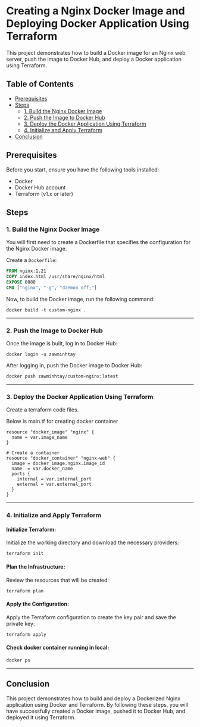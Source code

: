 # Creating a Nginx Docker Image and Deploying Docker Application Using Terraform

This project demonstrates how to build a Docker image for an Nginx web server, push the image to Docker Hub, and deploy a Docker application using Terraform.

## Table of Contents

- [Prerequisites](#prerequisites)
- [Steps](#steps)
  - [1. Build the Nginx Docker Image](#1-build-the-nginx-docker-image)
  - [2. Push the Image to Docker Hub](#2-push-the-image-to-docker-hub)
  - [3. Deploy the Docker Application Using Terraform](#3-deploy-the-docker-application-using-terraform)
  - [4. Initialize and Apply Terraform](#initialize-and-apply-terraform)
- [Conclusion](#conclusion)

## Prerequisites

Before you start, ensure you have the following tools installed:

- Docker
- Docker Hub account
- Terraform (v1.x or later)

## Steps

### 1. Build the Nginx Docker Image

You will first need to create a Dockerfile that specifies the configuration for the Nginx Docker image.

Create a `Dockerfile`:

```Dockerfile
FROM nginx:1.21
COPY index.html /usr/share/nginx/html
EXPOSE 8080
CMD ["nginx", "-g", "daemon off;"]
```

Now, to build the Docker image, run the following command:
```
docker build -t custom-nginx .
```

---

### 2. Push the Image to Docker Hub
Once the image is built, log in to Docker Hub:
```
docker login -u zawminhtay
```

After logging in, push the Docker image to Docker Hub:
```
docker push zawminhtay/custom-nginx:latest
```

---

### 3. Deploy the Docker Application Using Terraform

Create a terraform code files.

Below is main.tf for creating docker container

```
resource "docker_image" "nginx" {
  name = var.image_name
}

# Create a container
resource "docker_container" "nginx-web" {
  image = docker_image.nginx.image_id
  name  = var.docker_name
  ports {
    internal = var.internal_port
    external = var.external_port
  }
}
```

---

### 4. Initialize and Apply Terraform
#### Initialize Terraform:

Initialize the working directory and download the necessary providers:

```terraform init```

#### Plan the Infrastructure:

Review the resources that will be created:

```terraform plan```

#### Apply the Configuration:

Apply the Terraform configuration to create the key pair and save the private key:

```terraform apply```

#### Check docker container running in local:

```docker ps```

---

## Conclusion
This project demonstrates how to build and deploy a Dockerized Nginx application using Docker and Terraform. By following these steps, you will have successfully created a Docker image, pushed it to Docker Hub, and deployed it using Terraform.
